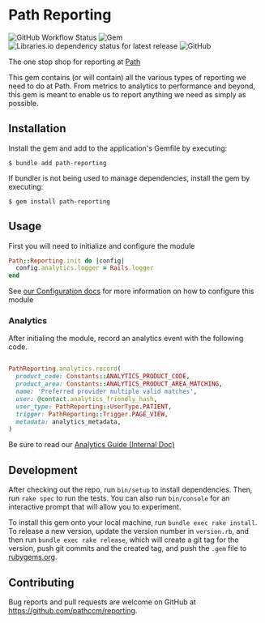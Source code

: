 # Path Reporting

![GitHub Workflow Status](https://img.shields.io/github/workflow/status/pathccm/reporting/Ruby?style=flat-square) ![Gem](https://img.shields.io/gem/v/path-reporting?style=flat-square) ![Libraries.io dependency status for latest release](https://img.shields.io/librariesio/release/rubygems/path-reporting?style=flat-square) ![GitHub](https://img.shields.io/github/license/pathccm/reporting?style=flat-square)

The one stop shop for reporting at [Path](https://pathmentalhealth.com)

This gem contains (or will contain) all the various types of reporting we need
to do at Path. From metrics to analytics to performance and beyond, this gem
is meant to enable us to report anything we need as simply as possible.

## Installation

Install the gem and add to the application's Gemfile by executing:

    $ bundle add path-reporting

If bundler is not being used to manage dependencies, install the gem by executing:

    $ gem install path-reporting

## Usage

First you will need to initialize and configure the module

```ruby
Path::Reporting.init do |config|
  config.analytics.logger = Rails.logger
end
```

See [our Configuration docs](https://www.rubydoc.info/gems/path-reporting/Path/Reporting/Configuration)
for more information on how to configure this module

### Analytics

After initialing the module, record an analytics event with the following code.

```ruby

PathReporting.analytics.record(
  product_code: Constants::ANALYTICS_PRODUCT_CODE,
  product_area: Constants::ANALYTICS_PRODUCT_AREA_MATCHING,
  name: 'Preferred provider multiple valid matches',
  user: @contact.analytics_friendly_hash,
  user_type: PathReporting::UserType.PATIENT,
  trigger: PathReporting::Trigger.PAGE_VIEW,
  metadata: analytics_metadata,
)
```

Be sure to read our [Analytics Guide (Internal Doc)](https://docs.google.com/document/d/1axnk1EkKCb__sxtvMomrPNup3wsviDOAefQWwXU3Z3U/edit#)

## Development

After checking out the repo, run `bin/setup` to install dependencies. Then, run `rake spec` to run the tests. You can also run `bin/console` for an interactive prompt that will allow you to experiment.

To install this gem onto your local machine, run `bundle exec rake install`. To release a new version, update the version number in `version.rb`, and then run `bundle exec rake release`, which will create a git tag for the version, push git commits and the created tag, and push the `.gem` file to [rubygems.org](https://rubygems.org).

## Contributing

Bug reports and pull requests are welcome on GitHub at https://github.com/pathccm/reporting.
